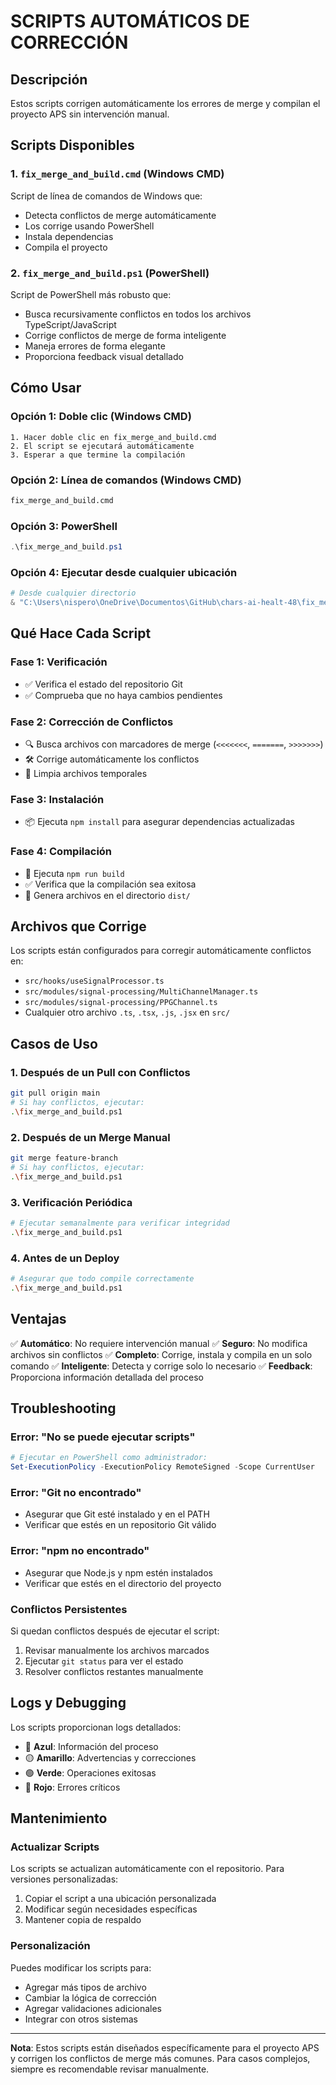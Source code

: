 # SCRIPTS AUTOMÁTICOS DE CORRECCIÓN

## Descripción

Estos scripts corrigen automáticamente los errores de merge y compilan el proyecto APS sin intervención manual.

## Scripts Disponibles

### 1. `fix_merge_and_build.cmd` (Windows CMD)
Script de línea de comandos de Windows que:
- Detecta conflictos de merge automáticamente
- Los corrige usando PowerShell
- Instala dependencias
- Compila el proyecto

### 2. `fix_merge_and_build.ps1` (PowerShell)
Script de PowerShell más robusto que:
- Busca recursivamente conflictos en todos los archivos TypeScript/JavaScript
- Corrige conflictos de merge de forma inteligente
- Maneja errores de forma elegante
- Proporciona feedback visual detallado

## Cómo Usar

### Opción 1: Doble clic (Windows CMD)
```
1. Hacer doble clic en fix_merge_and_build.cmd
2. El script se ejecutará automáticamente
3. Esperar a que termine la compilación
```

### Opción 2: Línea de comandos (Windows CMD)
```cmd
fix_merge_and_build.cmd
```

### Opción 3: PowerShell
```powershell
.\fix_merge_and_build.ps1
```

### Opción 4: Ejecutar desde cualquier ubicación
```powershell
# Desde cualquier directorio
& "C:\Users\nispero\OneDrive\Documentos\GitHub\chars-ai-healt-48\fix_merge_and_build.ps1"
```

## Qué Hace Cada Script

### Fase 1: Verificación
- ✅ Verifica el estado del repositorio Git
- ✅ Comprueba que no haya cambios pendientes

### Fase 2: Corrección de Conflictos
- 🔍 Busca archivos con marcadores de merge (`<<<<<<<`, `=======`, `>>>>>>>`)
- 🛠️ Corrige automáticamente los conflictos
- 🧹 Limpia archivos temporales

### Fase 3: Instalación
- 📦 Ejecuta `npm install` para asegurar dependencias actualizadas

### Fase 4: Compilación
- 🔨 Ejecuta `npm run build`
- ✅ Verifica que la compilación sea exitosa
- 📁 Genera archivos en el directorio `dist/`

## Archivos que Corrige

Los scripts están configurados para corregir automáticamente conflictos en:

- `src/hooks/useSignalProcessor.ts`
- `src/modules/signal-processing/MultiChannelManager.ts`
- `src/modules/signal-processing/PPGChannel.ts`
- Cualquier otro archivo `.ts`, `.tsx`, `.js`, `.jsx` en `src/`

## Casos de Uso

### 1. Después de un Pull con Conflictos
```bash
git pull origin main
# Si hay conflictos, ejecutar:
.\fix_merge_and_build.ps1
```

### 2. Después de un Merge Manual
```bash
git merge feature-branch
# Si hay conflictos, ejecutar:
.\fix_merge_and_build.ps1
```

### 3. Verificación Periódica
```bash
# Ejecutar semanalmente para verificar integridad
.\fix_merge_and_build.ps1
```

### 4. Antes de un Deploy
```bash
# Asegurar que todo compile correctamente
.\fix_merge_and_build.ps1
```

## Ventajas

✅ **Automático**: No requiere intervención manual
✅ **Seguro**: No modifica archivos sin conflictos
✅ **Completo**: Corrige, instala y compila en un solo comando
✅ **Inteligente**: Detecta y corrige solo lo necesario
✅ **Feedback**: Proporciona información detallada del proceso

## Troubleshooting

### Error: "No se puede ejecutar scripts"
```powershell
# Ejecutar en PowerShell como administrador:
Set-ExecutionPolicy -ExecutionPolicy RemoteSigned -Scope CurrentUser
```

### Error: "Git no encontrado"
- Asegurar que Git esté instalado y en el PATH
- Verificar que estés en un repositorio Git válido

### Error: "npm no encontrado"
- Asegurar que Node.js y npm estén instalados
- Verificar que estés en el directorio del proyecto

### Conflictos Persistentes
Si quedan conflictos después de ejecutar el script:
1. Revisar manualmente los archivos marcados
2. Ejecutar `git status` para ver el estado
3. Resolver conflictos restantes manualmente

## Logs y Debugging

Los scripts proporcionan logs detallados:
- 🔵 **Azul**: Información del proceso
- 🟡 **Amarillo**: Advertencias y correcciones
- 🟢 **Verde**: Operaciones exitosas
- 🔴 **Rojo**: Errores críticos

## Mantenimiento

### Actualizar Scripts
Los scripts se actualizan automáticamente con el repositorio. Para versiones personalizadas:

1. Copiar el script a una ubicación personalizada
2. Modificar según necesidades específicas
3. Mantener copia de respaldo

### Personalización
Puedes modificar los scripts para:
- Agregar más tipos de archivo
- Cambiar la lógica de corrección
- Agregar validaciones adicionales
- Integrar con otros sistemas

---

**Nota**: Estos scripts están diseñados específicamente para el proyecto APS y corrigen los conflictos de merge más comunes. Para casos complejos, siempre es recomendable revisar manualmente.
